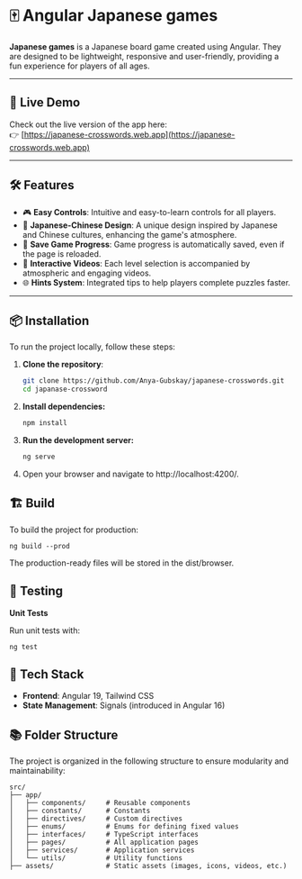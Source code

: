# 🀄 Angular Japanese games

**Japanese games** is a Japanese board game created using Angular. They are designed to be lightweight, responsive and user-friendly, providing a fun experience for players of all ages.

---

## 🚀 Live Demo

Check out the live version of the app here:  
👉 [https://japanese-crosswords.web.app](https://japanese-crosswords.web.app)  

---

## 🛠️ Features

- 🎮 **Easy Controls**: Intuitive and easy-to-learn controls for all players.
- 🎨 **Japanese-Chinese Design**: A unique design inspired by Japanese and Chinese cultures, enhancing the game's atmosphere.
- 💾 **Save Game Progress**: Game progress is automatically saved, even if the page is reloaded.
- 📱 **Interactive Videos**: Each level selection is accompanied by atmospheric and engaging videos.
- 🌐 **Hints System**: Integrated tips to help players complete puzzles faster.


---

## 📦 Installation

To run the project locally, follow these steps:

1. **Clone the repository**:
   ```bash
   git clone https://github.com/Anya-Gubskay/japanese-crosswords.git
   cd japanase-crossword
 2. **Install dependencies:**
    ```bash
    npm install

 3. **Run the development server:**
    ```bash
    ng serve

 4. Open your browser and navigate to http://localhost:4200/.

 ## 🏗️ Build

 To build the project for production:

    ng build --prod

The production-ready files will be stored in the dist/browser.

## 🧪 Testing

  **Unit Tests**

  Run unit tests with:
 
    ng test

## 🎨 Tech Stack

- **Frontend**: Angular 19, Tailwind CSS
- **State Management**: Signals (introduced in Angular 16)

## 📚 Folder Structure

The project is organized in the following structure to ensure modularity and maintainability:

```plaintext
src/
├── app/
│   ├── components/     # Reusable components
│   ├── constants/      # Constants
│   ├── directives/     # Custom directives
│   ├── enums/          # Enums for defining fixed values
│   ├── interfaces/     # TypeScript interfaces
│   ├── pages/          # All application pages
│   ├── services/       # Application services
│   └── utils/          # Utility functions
├── assets/             # Static assets (images, icons, videos, etc.)
   
